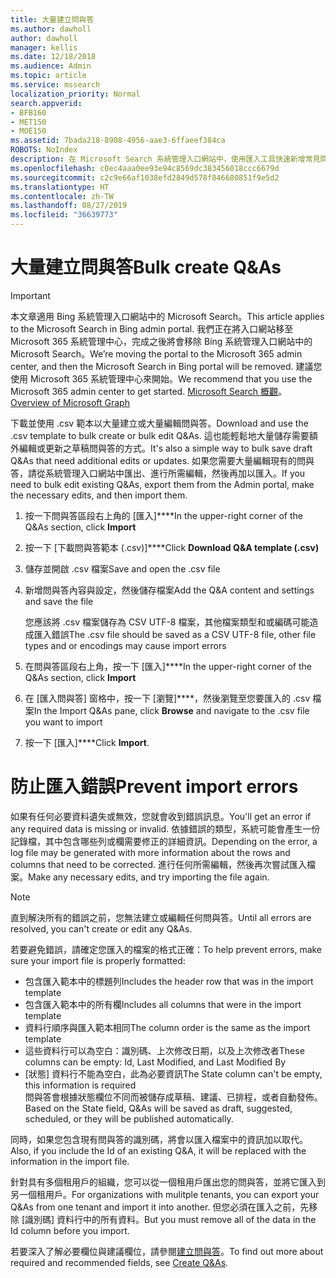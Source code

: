 ```yaml
---
title: 大量建立問與答
ms.author: dawholl
author: dawholl
manager: kellis
ms.date: 12/18/2018
ms.audience: Admin
ms.topic: article
ms.service: mssearch
localization_priority: Normal
search.appverid:
- BFB160
- MET150
- MOE150
ms.assetid: 7bada218-8908-4956-aae3-6ffaeef384ca
ROBOTS: NoIndex
description: 在 Microsoft Search 系統管理入口網站中，使用匯入工具快速新增常見問題的解答
ms.openlocfilehash: c0ec4aaa0ee93e94c8569dc383456018ccc6679d
ms.sourcegitcommit: c2c9e66af1038efd2849d578f846680851f9e5d2
ms.translationtype: HT
ms.contentlocale: zh-TW
ms.lasthandoff: 08/27/2019
ms.locfileid: "36639773"
---
```

# <a name="bulk-create-qas"></a><span data-ttu-id="8a6da-103">大量建立問與答</span><span class="sxs-lookup"><span data-stu-id="8a6da-103">Bulk create Q&As</span></span>

> [!IMPORTANT]
> <span data-ttu-id="8a6da-104">本文章適用 Bing 系統管理入口網站中的 Microsoft Search。</span><span class="sxs-lookup"><span data-stu-id="8a6da-104">This article applies to the Microsoft Search in Bing admin portal.</span></span> <span data-ttu-id="8a6da-105">我們正在將入口網站移至 Microsoft 365 系統管理中心，完成之後將會移除 Bing 系統管理入口網站中的 Microsoft Search。</span><span class="sxs-lookup"><span data-stu-id="8a6da-105">We’re moving the portal to the Microsoft 365 admin center, and then the Microsoft Search in Bing portal will be removed.</span></span> <span data-ttu-id="8a6da-106">建議您使用 Microsoft 365 系統管理中心來開始。</span><span class="sxs-lookup"><span data-stu-id="8a6da-106">We recommend that you use the Microsoft 365 admin center to get started.</span></span> <span data-ttu-id="8a6da-107">[Microsoft Search 概觀](overview-microsoft-search.md)。</span><span class="sxs-lookup"><span data-stu-id="8a6da-107">[Overview of Microsoft Graph](overview-microsoft-search.md)</span></span>
    
<span data-ttu-id="8a6da-108">下載並使用 .csv 範本以大量建立或大量編輯問與答。</span><span class="sxs-lookup"><span data-stu-id="8a6da-108">Download and use the .csv template to bulk create or bulk edit Q&As.</span></span> <span data-ttu-id="8a6da-109">這也能輕鬆地大量儲存需要額外編輯或更新之草稿問與答的方式。</span><span class="sxs-lookup"><span data-stu-id="8a6da-109">It's also a simple way to bulk save draft Q&As that need additional edits or updates.</span></span> <span data-ttu-id="8a6da-110">如果您需要大量編輯現有的問與答，請從系統管理入口網站中匯出、進行所需編輯，然後再加以匯入。</span><span class="sxs-lookup"><span data-stu-id="8a6da-110">If you need to bulk edit existing Q&As, export them from the Admin portal, make the necessary edits, and then import them.</span></span>
  
1. <span data-ttu-id="8a6da-111">按一下問與答區段右上角的 [匯入]\*\*\*\*</span><span class="sxs-lookup"><span data-stu-id="8a6da-111">In the upper-right corner of the Q&As section, click **Import**</span></span>
    
2. <span data-ttu-id="8a6da-112">按一下 [下載問與答範本 (.csv)]\*\*\*\*</span><span class="sxs-lookup"><span data-stu-id="8a6da-112">Click **Download Q&A template (.csv)**</span></span>
    
3. <span data-ttu-id="8a6da-113">儲存並開啟 .csv 檔案</span><span class="sxs-lookup"><span data-stu-id="8a6da-113">Save and open the .csv file</span></span>
    
4. <span data-ttu-id="8a6da-114">新增問與答內容與設定，然後儲存檔案</span><span class="sxs-lookup"><span data-stu-id="8a6da-114">Add the Q&A content and settings and save the file</span></span>

    <span data-ttu-id="8a6da-115">您應該將 .csv 檔案儲存為 CSV UTF-8 檔案，其他檔案類型和或編碼可能造成匯入錯誤</span><span class="sxs-lookup"><span data-stu-id="8a6da-115">The .csv file should be saved as a CSV UTF-8 file, other file types and or encodings may cause import errors</span></span>
    
5. <span data-ttu-id="8a6da-116">在問與答區段右上角，按一下 [匯入]\*\*\*\*</span><span class="sxs-lookup"><span data-stu-id="8a6da-116">In the upper-right corner of the Q&As section, click **Import**</span></span>
    
6. <span data-ttu-id="8a6da-117">在 [匯入問與答] 窗格中，按一下 [瀏覽]\*\*\*\*，然後瀏覽至您要匯入的 .csv 檔案</span><span class="sxs-lookup"><span data-stu-id="8a6da-117">In the Import Q&As pane, click **Browse** and navigate to the .csv file you want to import</span></span> 
    
7. <span data-ttu-id="8a6da-118">按一下 [匯入]\*\*\*\*</span><span class="sxs-lookup"><span data-stu-id="8a6da-118">Click **Import**.</span></span>

# <a name="prevent-import-errors"></a><span data-ttu-id="8a6da-119">防止匯入錯誤</span><span class="sxs-lookup"><span data-stu-id="8a6da-119">Prevent import errors</span></span>      
<span data-ttu-id="8a6da-120">如果有任何必要資料遺失或無效，您就會收到錯誤訊息。</span><span class="sxs-lookup"><span data-stu-id="8a6da-120">You'll get an error if any required data is missing or invalid.</span></span> <span data-ttu-id="8a6da-121">依據錯誤的類型，系統可能會產生一份記錄檔，其中包含哪些列或欄需要修正的詳細資訊。</span><span class="sxs-lookup"><span data-stu-id="8a6da-121">Depending on the error, a log file may be generated with more information about the rows and columns that need to be corrected.</span></span> <span data-ttu-id="8a6da-122">進行任何所需編輯，然後再次嘗試匯入檔案。</span><span class="sxs-lookup"><span data-stu-id="8a6da-122">Make any necessary edits, and try importing the file again.</span></span>

> [!NOTE]
> <span data-ttu-id="8a6da-123">直到解決所有的錯誤之前，您無法建立或編輯任何問與答。</span><span class="sxs-lookup"><span data-stu-id="8a6da-123">Until all errors are resolved, you can't create or edit any Q&As.</span></span> 

<span data-ttu-id="8a6da-124">若要避免錯誤，請確定您匯入的檔案的格式正確：</span><span class="sxs-lookup"><span data-stu-id="8a6da-124">To help prevent errors, make sure your import file is properly formatted:</span></span>
- <span data-ttu-id="8a6da-125">包含匯入範本中的標題列</span><span class="sxs-lookup"><span data-stu-id="8a6da-125">Includes the header row that was in the import template</span></span>
- <span data-ttu-id="8a6da-126">包含匯入範本中的所有欄</span><span class="sxs-lookup"><span data-stu-id="8a6da-126">Includes all columns that were in the import template</span></span>
- <span data-ttu-id="8a6da-127">資料行順序與匯入範本相同</span><span class="sxs-lookup"><span data-stu-id="8a6da-127">The column order is the same as the import template</span></span>
- <span data-ttu-id="8a6da-128">這些資料行可以為空白：識別碼、上次修改日期，以及上次修改者</span><span class="sxs-lookup"><span data-stu-id="8a6da-128">These columns can be empty: Id, Last Modified, and Last Modified By</span></span>
- <span data-ttu-id="8a6da-129">[狀態] 資料行不能為空白，此為必要資訊</span><span class="sxs-lookup"><span data-stu-id="8a6da-129">The State column can't be empty, this information is required</span></span>  
<span data-ttu-id="8a6da-130">問與答會根據狀態欄位不同而被儲存成草稿、建議、已排程，或者自動發佈。</span><span class="sxs-lookup"><span data-stu-id="8a6da-130">Based on the State field, Q&As will be saved as draft, suggested, scheduled, or they will be published automatically.</span></span>

<span data-ttu-id="8a6da-131">同時，如果您包含現有問與答的識別碼，將會以匯入檔案中的資訊加以取代。</span><span class="sxs-lookup"><span data-stu-id="8a6da-131">Also, if you include the Id of an existing Q&A, it will be replaced with the information in the import file.</span></span>

<span data-ttu-id="8a6da-132">針對具有多個租用戶的組織，您可以從一個租用戶匯出您的問與答，並將它匯入到另一個租用戶。</span><span class="sxs-lookup"><span data-stu-id="8a6da-132">For organizations with mulitple tenants, you can export your Q&As from one tenant and import it into another.</span></span> <span data-ttu-id="8a6da-133">但您必須在匯入之前，先移除 [識別碼] 資料行中的所有資料。</span><span class="sxs-lookup"><span data-stu-id="8a6da-133">But you must remove all of the data in the Id column before you import.</span></span>

<span data-ttu-id="8a6da-134">若要深入了解必要欄位與建議欄位，請參閱[建立問與答](create-qas.md)。</span><span class="sxs-lookup"><span data-stu-id="8a6da-134">To find out more about required and recommended fields, see [Create Q&As](create-qas.md).</span></span>

  

